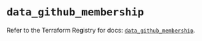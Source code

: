 # `data_github_membership`

Refer to the Terraform Registry for docs: [`data_github_membership`](https://registry.terraform.io/providers/integrations/github/6.3.1/docs/data-sources/membership).
